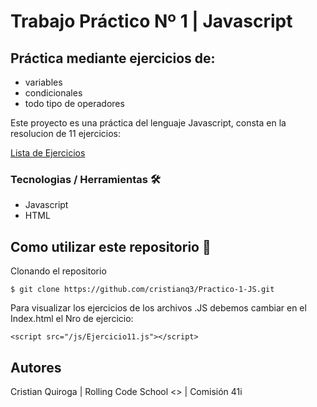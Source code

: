 # Trabajo Práctico Nº 1 | Javascript

## Práctica mediante ejercicios de:

- variables
- condicionales
- todo tipo de operadores

Este proyecto es una práctica del lenguaje Javascript, consta en la resolucion de 11 ejercicios:

[Lista de Ejercicios](https://docs.google.com/document/d/1uK1b6C5CoplLNj2N7rkqzMs4-NrY9oeIUAfhpeDqfK8/edit?usp=sharing)

### Tecnologias / Herramientas 🛠

- Javascript
- HTML

## Como utilizar este repositorio 🎫

Clonando el repositorio

`$ git clone https://github.com/cristianq3/Practico-1-JS.git`

Para visualizar los ejercicios de los archivos .JS debemos cambiar en el Index.html el Nro de ejercicio:

`<script src="/js/Ejercicio11.js"></script>`

## Autores

Cristian Quiroga | Rolling Code School <> | Comisión 41i
